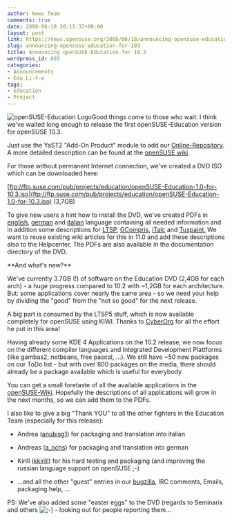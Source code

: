 ```yaml
---
author: News Team
comments: true
date: 2008-06-18 20:11:37+00:00
layout: post
link: https://news.opensuse.org/2008/06/18/announcing-opensuse-education-for-103/
slug: announcing-opensuse-education-for-103
title: Announcing openSUSE-Education for 10.3
wordpress_id: 893
categories:
- Announcements
- Edu Li-f-e
tags:
- Education
- Project
---
```


![openSUSE-Education Logo](//files.opensuse.org/opensuse/en/f/f8/OpenSUSE-Edu.png)Good things come to those who wait: I think we've waited long enough to release the first openSUSE-Education version for openSUSE 10.3.

Just use the YaST2 "Add-On Product" module to add our [Online-Repository](//www.opensuse-education.org/download/repo/1.0/10.3/). A more detailed description can be found at the [openSUSE wiki](//en.opensuse.org/Education/Repositories).

For those without permanent Internet connection, we've created a DVD ISO which can be downloaded here:


[ftp://ftp.suse.com/pub/projects/education/openSUSE-Education-1.0-for-10.3.iso](ftp://ftp.suse.com/pub/projects/education/openSUSE-Education-1.0-for-10.3.iso) (3,7GB)


To give new users a hint how to install the DVD, we've created PDFs in [english](//www.opensuse-education.org/download/ISOs/installation_on_10_3.pdf), [german](//www.opensuse-education.org/download/ISOs/installation_auf_10_3.pdf) and [italian](//www.opensuse-education.org/download/ISOs/installazione_10.3.pdf) language containing all needed information and in addition some descriptions for [LTSP](//en.opensuse.org/LTSP), [GCompris](//en.opensuse.org/GCompris), [iTalc](//en.opensuse.org/Italc) and [Tuxpaint.](//en.opensuse.org/Tuxpaint) We want to reuse existing wiki articles for this in 11.0 and add these descriptions also to the Helpcenter. The PDFs are also available in the documentation directory of the DVD.

<!-- more -->**And what's new?**

We've currently 3.7GB (!) of software on the Education DVD (2,4GB for each arch) - a huge progress compared to 10.2 with ~1,2GB for each architecture. But: some applications cover nearly the same area - so we need your help by dividing the "good" from the "not so good" for the next release.

A big part is consumed by the LTSP5 stuff, which is now available completely for openSUSE using KIWI. Thanks to [CyberOrg](//en.opensuse.org/User:Cyberorg) for all the effort he put in this area!

Having already some KDE 4 Applications on the 10.2 release, we now focus on the different compiler languages and Integrated Development Plattforms (like gambas2, netbeans, free pascal, ...). We still have ~50 new packages on our ToDo list - but with over 800 packages on the media, there should already be a package available which is useful for everybody.

You can get a small foretaste of all the available applications in the [openSUSE-Wiki](//en.opensuse.org/Education/Applications). Hopefully the descriptions of all applications will grow in the next months, so we can add them to the PDFs.

I also like to give a big "Thank YOU" to all the other fighters in the Education Team (especially for this release):



	
  * Andrea ([anubisg1](//en.opensuse.org/User:Anubisg1)) for packaging and translation into italian

	
  * Andreas ([a_ochs](//en.opensuse.org/User:Aochs)) for packaging and translation into german

	
  * Kirill ([kkirill](//en.opensuse.org/User:Kkirill)) for his hard testing and packaging (and improving the russian language support on openSUSE ;-)

	
  * ...and all the other "guest" entries in our [bugzilla](//bugs.opensuse-education.org), IRC comments, Emails, packaging help, ...


PS: We've also added some "easter eggs" to the DVD (regards to Seminarix and others ![;-)](https://imap.suse.de/horde/themes/graphics/emoticons/wink.png) - looking out for people reporting them...

